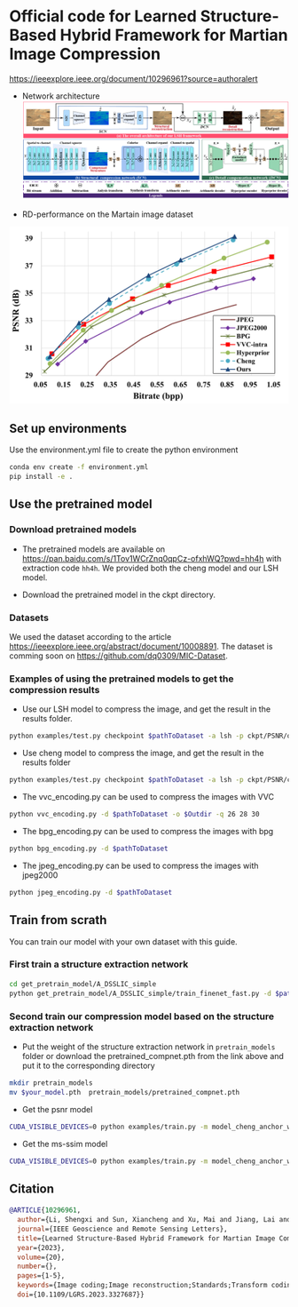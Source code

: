 # Official code for Learned Structure-Based Hybrid Framework for Martian Image Compression

https://ieeexplore.ieee.org/document/10296961?source=authoralert

- Network architecture
![](figs/fig2.png)


- RD-performance on the Martain image dataset
<img src="figs/fig3.png" style="zoom:30% text-align:center" />


## Set up environments

Use the environment.yml file to create the python environment

```sh
conda env create -f environment.yml
pip install -e .
```

## Use the pretrained model

### Download pretrained models
- The pretrained models are available on https://pan.baidu.com/s/1Tov1WCrZnq0qpCz-ofxhWQ?pwd=hh4h with extraction code `hh4h`. We provided both the cheng model and our LSH model. 

- Download the pretrained model in the ckpt directory.

### Datasets

We used the dataset according to the article https://ieeexplore.ieee.org/abstract/document/10008891. The dataset is comming soon on https://github.com/dq0309/MIC-Dataset.

### Examples of using the pretrained models to get the compression results

- Use our LSH model to compress the image, and get the result in the results folder.
```sh
python examples/test.py checkpoint $pathToDataset -a lsh -p ckpt/PSNR/ours/3/checkpoint_best_loss.pth.tar -d results -o lsh_3.json
```

- Use cheng model to compress the image, and get the result in the results folder
```sh
python examples/test.py checkpoint $pathToDataset -a lsh -p ckpt/PSNR/cheng/3/checkpoint_best_loss.pth.tar -d results -o cheng_3.json
```

- The vvc_encoding.py can be used to compress the images with VVC

```sh
python vvc_encoding.py -d $pathToDataset -o $Outdir -q 26 28 30 
```

- The bpg_encoding.py can be used to compress the images with bpg

```sh
python bpg_encoding.py -d $pathToDataset
```

- The jpeg_encoding.py can be used to compress the images with jpeg2000

```sh
python jpeg_encoding.py -d $pathToDataset
```

## Train from scrath

You can train our model with your own dataset with this guide. 

### First train a structure extraction network

```sh
cd get_pretrain_model/A_DSSLIC_simple
python get_pretrain_model/A_DSSLIC_simple/train_finenet_fast.py -d $pathToDataset
```

### Second train our compression model based on the structure extraction network
- Put the weight of the structure extraction network in `pretrain_models` folder or download the pretrained_compnet.pth from the link above and put it to 
the corresponding directory
```sh
mkdir pretrain_models
mv $your_model.pth  pretrain_models/pretrained_compnet.pth
```

- Get the psnr model
```sh
CUDA_VISIBLE_DEVICES=0 python examples/train.py -m model_cheng_anchor_win-attn5 -d $pathToDataset --batch-size 16 -lr 1e-4 --save --cuda --epoch 1000 --patch-size 256 256 --lambda 0.01 --test-batch-size 1
```

- Get the ms-ssim model
```sh
CUDA_VISIBLE_DEVICES=0 python examples/train.py -m model_cheng_anchor_win-attn5 -d $pathToDataset --batch-size 16 -lr 3e-4 --save --cuda --epoch 1000 --patch-size 256 256 --lambda 0.01 --test-batch-size 1 --metric ms_ssim
```

## Citation

```bibtex
@ARTICLE{10296961,
  author={Li, Shengxi and Sun, Xiancheng and Xu, Mai and Jiang, Lai and Zou, Xin},
  journal={IEEE Geoscience and Remote Sensing Letters}, 
  title={Learned Structure-Based Hybrid Framework for Martian Image Compression}, 
  year={2023},
  volume={20},
  number={},
  pages={1-5},
  keywords={Image coding;Image reconstruction;Standards;Transform coding;Image restoration;Convolution;Mars;Deep neural network (DNN);learning-based image compression;Martian image compression (MIC)},
  doi={10.1109/LGRS.2023.3327687}}
```
